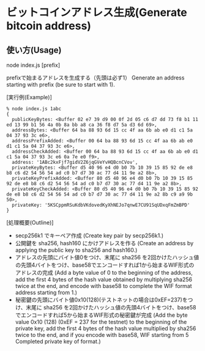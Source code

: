 # ビットコインアドレス生成(Generate bitcoin address)

## 使い方(Usage)
node index.js [prefix]

prefixで始まるアドレスを生成する（先頭は必ず1）
Generate an address starting with prefix (be sure to start with 1).

[実行例(Example)]

```
% node index.js 1abc                               
{
  publicKeyBytes: <Buffer 02 e7 39 d9 00 0f 2d 05 c6 d7 dd 73 f8 b1 11 ed 13 99 b1 56 4a 0b 8a bb a8 ca 36 f8 d7 5a d3 6d 69>,
  addressBytes: <Buffer 64 ba 88 93 6d 15 cc 4f aa 6b ab e0 d1 c1 5a 04 37 93 3c e6>,
  addressPrefixAdded: <Buffer 00 64 ba 88 93 6d 15 cc 4f aa 6b ab e0 d1 c1 5a 04 37 93 3c e6>,
  addressCheckAdded: <Buffer 00 64 ba 88 93 6d 15 cc 4f aa 6b ab e0 d1 c1 5a 04 37 93 3c e6 0a 7e e0 f9>,
  address: '1ABc2kxFjf7gidV2Z6jqGVeYvHQBcnCVov',
  privateKeyBytes: <Buffer d5 40 96 e4 d0 b0 7b 10 39 15 85 92 de e8 b8 c6 d2 54 56 54 ad c0 b7 d7 30 ac 77 d4 11 9e a2 8b>,
  privateKeyPrefixAdded: <Buffer 80 d5 40 96 e4 d0 b0 7b 10 39 15 85 92 de e8 b8 c6 d2 54 56 54 ad c0 b7 d7 30 ac 77 d4 11 9e a2 8b>,
  privateKeyCheckAdded: <Buffer 80 d5 40 96 e4 d0 b0 7b 10 39 15 85 92 de e8 b8 c6 d2 54 56 54 ad c0 b7 d7 30 ac 77 d4 11 9e a2 8b c9 a9 9b 50>,
  privateKey: '5KSCppmRSuKdbVKdovedKyXhNEJo7qnwE7CU91SqUDxqFmZmBPD'
}
```

[処理概要(Outline)]

- secp256k1 でキーペア作成
  (Create key pair by secp256k1.)
- 公開鍵を sha256, hash160 にかけアドレスを作る
  (Create an address by applying the public key to sha256 and hash160.)
- アドレスの先頭にバイト値0をつけ、末尾に sha256 を2回かけたハッシュ値の先頭4バイトをつけ、base58でエンコードすれば1から始まるWIF形式のアドレスの完成
  (Add a byte value of 0 to the beginning of the address, add the first 4 bytes of the hash value obtained by multiplying sha256 twice at the end, and encode with base58 to complete the WIF format address starting from 1.)
- 秘密鍵の先頭にバイト値0x10(128)(テストネットの場合は0xEF=237)をつけ、末尾に sha256 を2回かけたハッシュ値の先頭4バイトをつけ、base58でエンコードすれば5から始まるWIF形式の秘密鍵が完成
  (Add the byte value 0x10 (128) (0xEF = 237 for the testnet) to the beginning of the private key, add the first 4 bytes of the hash value multiplied by sha256 twice to the end, and if you encode with base58, WIF starting from 5 Completed private key of format.)